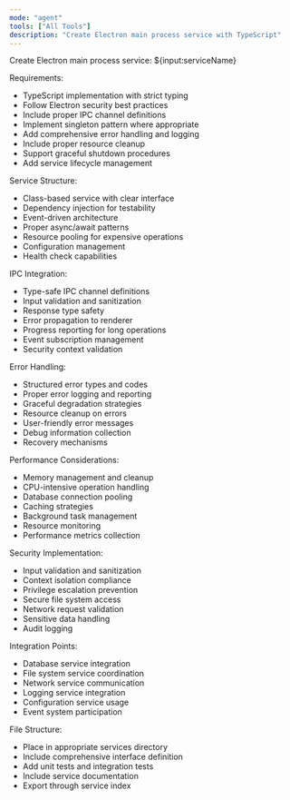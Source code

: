 ```yaml
---
mode: "agent"
tools: ["All Tools"]
description: "Create Electron main process service with TypeScript"
---
```


Create Electron main process service: ${input:serviceName}

Requirements:

- TypeScript implementation with strict typing
- Follow Electron security best practices
- Include proper IPC channel definitions
- Implement singleton pattern where appropriate
- Add comprehensive error handling and logging
- Include proper resource cleanup
- Support graceful shutdown procedures
- Add service lifecycle management

Service Structure:

- Class-based service with clear interface
- Dependency injection for testability
- Event-driven architecture
- Proper async/await patterns
- Resource pooling for expensive operations
- Configuration management
- Health check capabilities

IPC Integration:

- Type-safe IPC channel definitions
- Input validation and sanitization
- Response type safety
- Error propagation to renderer
- Progress reporting for long operations
- Event subscription management
- Security context validation

Error Handling:

- Structured error types and codes
- Proper error logging and reporting
- Graceful degradation strategies
- Resource cleanup on errors
- User-friendly error messages
- Debug information collection
- Recovery mechanisms

Performance Considerations:

- Memory management and cleanup
- CPU-intensive operation handling
- Database connection pooling
- Caching strategies
- Background task management
- Resource monitoring
- Performance metrics collection

Security Implementation:

- Input validation and sanitization
- Context isolation compliance
- Privilege escalation prevention
- Secure file system access
- Network request validation
- Sensitive data handling
- Audit logging

Integration Points:

- Database service integration
- File system service coordination
- Network service communication
- Logging service integration
- Configuration service usage
- Event system participation

File Structure:

- Place in appropriate services directory
- Include comprehensive interface definition
- Add unit tests and integration tests
- Include service documentation
- Export through service index
